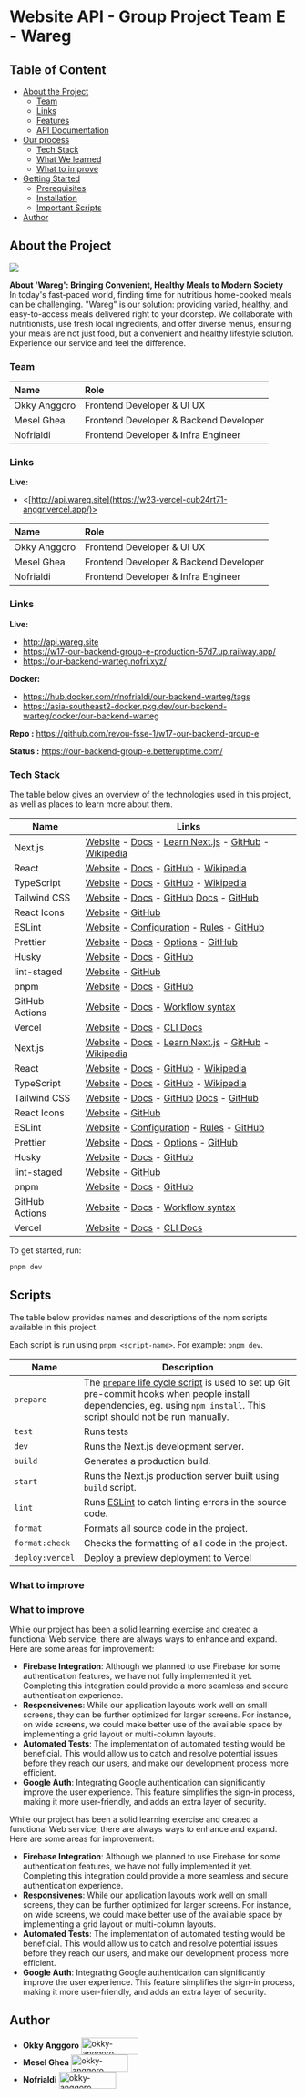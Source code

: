 # Website API - Group Project Team E - Wareg


## Table of Content

- [About the Project](#about-the-project)
  - [Team](#Team)
  - [Links](#Links)
  - [Features](#Features)
  - [API Documentation](#API-Documentation)
- [Our process](#Our-process)
  - [Tech Stack](#tech-stack)
  - [What We learned](#what-we-learned)
  - [What to improve](#what-to-improve)
- [Getting Started](#getting-started)
  - [Prerequisites](#prerequisites)
  - [Installation](#installation)
  - [Important Scripts](#important-scripts)
- [Author](#author)

## About the Project

![](https://res.cloudinary.com/djudfrj8s/image/upload/v1674663594/Wareg-Hero-Section_n91uag.png)

**About 'Wareg': Bringing Convenient, Healthy Meals to Modern Society**  
In today's fast-paced world, finding time for nutritious home-cooked meals can be challenging. "Wareg" is our solution: providing varied, healthy, and easy-to-access meals delivered right to your doorstep. We collaborate with nutritionists, use fresh local ingredients, and offer diverse menus, ensuring your meals are not just food, but a convenient and healthy lifestyle solution. Experience our service and feel the difference.

### Team


| Name         | Role                                   |
| :----------- | :------------------------------------- |
| Okky Anggoro | Frontend Developer & UI UX             |
| Mesel Ghea   | Frontend Developer & Backend Developer |
| Nofrialdi    | Frontend Developer & Infra Engineer    |

### Links

**Live:**

- <[http://api.wareg.site](https://w23-vercel-cub24rt71-anggr.vercel.app/)>

| Name         | Role                                 |
| :----------- | :----------------------------------- |
| Okky Anggoro | Frontend Developer & UI UX           |
| Mesel Ghea   | Frontend Developer & Backend Developer |
| Nofrialdi    | Frontend Developer & Infra Engineer |

### Links
 **Live:**


  - <http://api.wareg.site>
  - <https://w17-our-backend-group-e-production-57d7.up.railway.app/>
  - <https://our-backend-warteg.nofri.xyz/>
 

**Docker:**

  - <https://hub.docker.com/r/nofrialdi/our-backend-warteg/tags>
  - <https://asia-southeast2-docker.pkg.dev/our-backend-warteg/docker/our-backend-warteg>

 **Repo :** <https://github.com/revou-fsse-1/w17-our-backend-group-e>

 **Status :** <https://our-backend-group-e.betteruptime.com/>





### Tech Stack

The table below gives an overview of the technologies used in this project, as well as places to learn more about them.


| Name           | Links                                                                                                                                                                                                                                          |
| -------------- | ---------------------------------------------------------------------------------------------------------------------------------------------------------------------------------------------------------------------------------------------- |
| Next.js        | [Website](https://nextjs.org/) - [Docs](https://nextjs.org/docs) - [Learn Next.js](https://nextjs.org/learn) - [GitHub](https://github.com/vercel/next.js) - [Wikipedia](https://en.wikipedia.org/wiki/Next.js)                                |
| React          | [Website](https://reactjs.org/) - [Docs](https://reactjs.org/docs/getting-started.html) - [GitHub](https://github.com/facebook/react) - [Wikipedia](<https://en.wikipedia.org/wiki/React_(JavaScript_library)>)                                |
| TypeScript     | [Website](https://www.typescriptlang.org/) - [Docs](https://www.typescriptlang.org/docs/) - [GitHub](https://github.com/microsoft/TypeScript) - [Wikipedia](https://en.wikipedia.org/wiki/TypeScript)                                          |
| Tailwind CSS   | [Website](https://tailwindcss.com/) - [Docs](https://tailwindcss.com/docs) - [GitHub](https://github.com/tailwindlabs/tailwindcss) [Docs](https://tanstack.com/query/latest/docs/react/overview) - [GitHub](https://github.com/tanstack/query) |
| React Icons    | [Website](https://react-icons.github.io/react-icons/) - [GitHub](https://github.com/react-icons/react-icons)                                                                                                                                   |
| ESLint         | [Website](https://eslint.org/) - [Configuration](https://eslint.org/docs/user-guide/configuring/) - [Rules](https://eslint.org/docs/rules/) - [GitHub](https://github.com/eslint/eslint)                                                       |
| Prettier       | [Website](https://prettier.io/) - [Docs](https://prettier.io/docs/en/index.html) - [Options](https://prettier.io/docs/en/options.html) - [GitHub](https://github.com/prettier/prettier)                                                        |
| Husky          | [Website](https://typicode.github.io/husky/) - [Docs](https://typicode.github.io/husky/) - [GitHub](https://github.com/typicode/husky)                                                                                                         |
| lint-staged    | [Website](https://github.com/okonet/lint-staged) - [GitHub](https://github.com/okonet/lint-staged)                                                                                                                                             |
| pnpm           | [Website](https://pnpm.io/) - [Docs](https://pnpm.io/motivation) - [GitHub](https://github.com/pnpm/pnpm)                                                                                                                                      |
| GitHub Actions | [Website](https://github.com/features/actions) - [Docs](https://docs.github.com/en/actions) - [Workflow syntax](https://docs.github.com/en/actions/reference/workflow-syntax-for-github-actions)                                               |
| Vercel         | [Website](https://vercel.com/) - [Docs](https://vercel.com/docs) - [CLI Docs](https://vercel.com/docs/cli)                                                                                                                                     |
| Next.js         | [Website](https://nextjs.org/) - [Docs](https://nextjs.org/docs) - [Learn Next.js](https://nextjs.org/learn) - [GitHub](https://github.com/vercel/next.js) - [Wikipedia](https://en.wikipedia.org/wiki/Next.js) |
| React           | [Website](https://reactjs.org/) - [Docs](https://reactjs.org/docs/getting-started.html) - [GitHub](https://github.com/facebook/react) - [Wikipedia](<https://en.wikipedia.org/wiki/React_(JavaScript_library)>) |
| TypeScript      | [Website](https://www.typescriptlang.org/) - [Docs](https://www.typescriptlang.org/docs/) - [GitHub](https://github.com/microsoft/TypeScript) - [Wikipedia](https://en.wikipedia.org/wiki/TypeScript)           |
| Tailwind CSS    | [Website](https://tailwindcss.com/) - [Docs](https://tailwindcss.com/docs) - [GitHub](https://github.com/tailwindlabs/tailwindcss)   [Docs](https://tanstack.com/query/latest/docs/react/overview) - [GitHub](https://github.com/tanstack/query)                                                      |
| React Icons     | [Website](https://react-icons.github.io/react-icons/) - [GitHub](https://github.com/react-icons/react-icons)                                                                                                    |
| ESLint          | [Website](https://eslint.org/) - [Configuration](https://eslint.org/docs/user-guide/configuring/) - [Rules](https://eslint.org/docs/rules/) - [GitHub](https://github.com/eslint/eslint)                        |
| Prettier        | [Website](https://prettier.io/) - [Docs](https://prettier.io/docs/en/index.html) - [Options](https://prettier.io/docs/en/options.html) - [GitHub](https://github.com/prettier/prettier)                         |
| Husky           | [Website](https://typicode.github.io/husky/) - [Docs](https://typicode.github.io/husky/) - [GitHub](https://github.com/typicode/husky)                                                                          |
| lint-staged     | [Website](https://github.com/okonet/lint-staged) - [GitHub](https://github.com/okonet/lint-staged)                                                                                                              |
| pnpm            | [Website](https://pnpm.io/) - [Docs](https://pnpm.io/motivation) - [GitHub](https://github.com/pnpm/pnpm)                                                                                                       |
| GitHub Actions  | [Website](https://github.com/features/actions) - [Docs](https://docs.github.com/en/actions) - [Workflow syntax](https://docs.github.com/en/actions/reference/workflow-syntax-for-github-actions)                |
| Vercel          | [Website](https://vercel.com/) - [Docs](https://vercel.com/docs) - [CLI Docs](https://vercel.com/docs/cli)                                                                                                      |



To get started, run:

```bash
pnpm dev
```

## Scripts

The table below provides names and descriptions of the npm scripts available in this project.

Each script is run using `pnpm <script-name>`. For example: `pnpm dev`.

| Name            | Description                                                                                                                                                                                                                                     |
| --------------- | ----------------------------------------------------------------------------------------------------------------------------------------------------------------------------------------------------------------------------------------------- |
| `prepare`       | The [`prepare` life cycle script](https://docs.npmjs.com/cli/v7/using-npm/scripts#life-cycle-scripts) is used to set up Git pre-commit hooks when people install dependencies, eg. using `npm install`. This script should not be run manually. |
| `test`          | Runs tests                                                                                                                                                                                                                                      |
| `dev`           | Runs the Next.js development server.                                                                                                                                                                                                            |
| `build`         | Generates a production build.                                                                                                                                                                                                                   |
| `start`         | Runs the Next.js production server built using `build` script.                                                                                                                                                                                  |
| `lint`          | Runs [ESLint](https://eslint.org/) to catch linting errors in the source code.                                                                                                                                                                  |
| `format`        | Formats all source code in the project.                                                                                                                                                                                                         |
| `format:check`  | Checks the formatting of all code in the project.                                                                                                                                                                                               |
| `deploy:vercel` | Deploy a preview deployment to Vercel                                                                                                                                                                                      
### What to improve


### What to improve

While our project has been a solid learning exercise and created a functional Web service, there are always ways to enhance and expand. Here are some areas for improvement:

- **Firebase Integration**: Although we planned to use Firebase for some authentication features, we have not fully implemented it yet. Completing this integration could provide a more seamless and secure authentication experience.
- **Responsivenes**: While our application layouts work well on small screens, they can be further optimized for larger screens. For instance, on wide screens, we could make better use of the available space by implementing a grid layout or multi-column layouts.
- **Automated Tests**: The implementation of automated testing would be beneficial. This would allow us to catch and resolve potential issues before they reach our users, and make our development process more efficient.
- **Google Auth**: Integrating Google authentication can significantly improve the user experience. This feature simplifies the sign-in process, making it more user-friendly, and adds an extra layer of security.

While our project has been a solid learning exercise and created a functional Web service, there are always ways to enhance and expand. Here are some areas for improvement:

- **Firebase Integration**: Although we planned to use Firebase for some authentication features, we have not fully implemented it yet. Completing this integration could provide a more seamless and secure authentication experience.
- **Responsivenes**: While our application layouts work well on small screens, they can be further optimized for larger screens. For instance, on wide screens, we could make better use of the available space by implementing a grid layout or multi-column layouts.
- **Automated Tests**: The implementation of automated testing would be beneficial. This would allow us to catch and resolve potential issues before they reach our users, and make our development process more efficient.
- **Google Auth**: Integrating Google authentication can significantly improve the user experience. This feature simplifies the sign-in process, making it more user-friendly, and adds an extra layer of security.
                 

## Author

- **Okky Anggoro**
  <a href="https://github.com/anggr" target="blank"><img align="center" src="https://img.shields.io/badge/GitHub-100000?style=for-the-badge&logo=github&logoColor=white" alt="okky-anggoro" height="30" width="100" /></a>
- **Mesel Ghea**
  <a href="https://github.com/meselghea" target="blank"><img align="center" src="https://img.shields.io/badge/GitHub-100000?style=for-the-badge&logo=github&logoColor=white" alt="okky-anggoro" height="30" width="100" /></a>
- **Nofrialdi**
  <a href="https://github.com/nofrialdi" target="blank"><img align="center" src="https://img.shields.io/badge/GitHub-100000?style=for-the-badge&logo=github&logoColor=white" alt="okky-anggoro" height="30" width="100" /></a>
